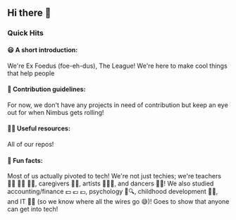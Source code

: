 ## Hi there 👋

### Quick Hits

#### 😃 A short introduction:
We're Ex Foedus (foe-eh-dus), The League! We're here to make cool things that help people

#### 🌈 Contribution guidelines:
For now, we don't have any projects in need of contribution but keep an eye out for when Nimbus gets rolling!

#### 👩‍💻 Useful resources:
All of our repos!

#### 🍿 Fun facts:
Most of us actually pivoted to tech! We're not just techies; we're teachers 👨‍🏫 🧑‍🏫 👩‍🏫, caregivers 🫶🧒, artists 🎨🧑‍🎨, and dancers 🕺💃!
We also studied accounting/finance 💵 💶 💷, psychology 🧠🔍, childhood development 👶⏫, and IT 🧑‍💻 (so we know where all the wires go 😅)!
Goes to show that anyone can get into tech!
